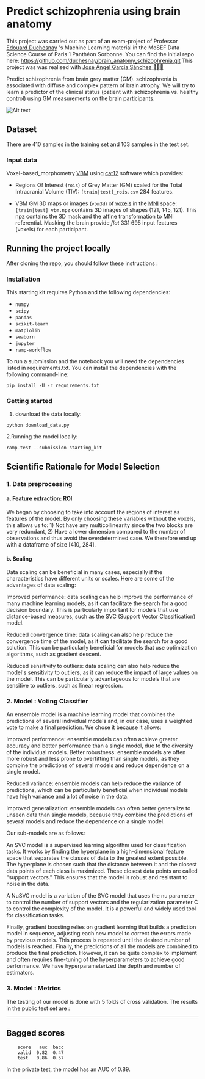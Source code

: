 # Predict schizophrenia using brain anatomy


This project was carried out as part of an exam-project of Professor [Edouard Duchesnay](https://github.com/duchesnay) 's Machine Learning material in the MoSEF Data Science Course of Paris 1 Panthéon Sorbonne.
You can find the initial repo here: https://github.com/duchesnay/brain_anatomy_schizophrenia.git
This project was was realised with [José Ángel García Sánchez 👨🏻‍💻](https://github.com/Pse1234)


Predict schizophrenia from brain grey matter (GM). schizophrenia is associated with diffuse and complex pattern of brain atrophy. We will try to learn a predictor of the clinical status (patient with schizophrenia vs. healthy control) using GM measurements on the brain participants.


![Alt text]("https://upload.wikimedia.org/wikipedia/commons/8/83/Cingulate_region_of_human_brain.jpg-url")

## Dataset

There are 410 samples in the training set and 103 samples in the test set.

### Input data

Voxel-based_morphometry [VBM](https://en.wikipedia.org/wiki/Voxel-based_morphometry)
using [cat12](http://www.neuro.uni-jena.de/cat/) software which provides:

- Regions Of Interest (`rois`) of Grey Matter (GM) scaled for the Total
  Intracranial Volume (TIV): `[train|test]_rois.csv` 284 features.

- VBM GM 3D maps or images (`vbm3d`) of [voxels](https://en.wikipedia.org/wiki/Voxel) in the
  [MNI](https://en.wikipedia.org/wiki/Talairach_coordinates) space:
  `[train|test]_vbm.npz` contains 3D images of shapes (121, 145, 121).
  This npz contains the 3D mask and the affine transformation to MNI
  referential. Masking the brain provide *flat* 331 695 input features (voxels)
  for each participant.
  
## Running the project locally

After cloning the repo, you should follow these instructions : 

### Installation
This starting kit requires Python and the following dependencies:

* `numpy`
* `scipy`
* `pandas`
* `scikit-learn`
* `matplolib`
* `seaborn`
* `jupyter`
* `ramp-workflow`

To run a submission and the notebook you will need the dependencies listed in requirements.txt.
You can install the dependencies with the following command-line:

```
pip install -U -r requirements.txt
```

### Getting started

1. download the data locally:

```
python download_data.py
```

2.Running the model locally:

```
ramp-test --submission starting_kit
```

## Scientific Rationale for Model Selection

### 1. Data preprocessing
#### a. Feature extraction: ROI

We began by choosing to take into account the regions of interest as features of the model. By only choosing these variables without the voxels, this allows us to: 1) Not have any multicollinearity since the two blocks are very redundant, 2) Have a lower dimension compared to the number of observations and thus avoid the overdetermined case. We therefore end up with a dataframe of size [410, 284].

#### b. Scaling

Data scaling can be beneficial in many cases, especially if the characteristics have different units or scales. Here are some of the advantages of data scaling:

Improved performance: data scaling can help improve the performance of many machine learning models, as it can facilitate the search for a good decision boundary. This is particularly important for models that use distance-based measures, such as the SVC (Support Vector Classification) model.

Reduced convergence time: data scaling can also help reduce the convergence time of the model, as it can facilitate the search for a good solution. This can be particularly beneficial for models that use optimization algorithms, such as gradient descent.

Reduced sensitivity to outliers: data scaling can also help reduce the model's sensitivity to outliers, as it can reduce the impact of large values on the model. This can be particularly advantageous for models that are sensitive to outliers, such as linear regression.

### 2. Model : Voting Classifier

An ensemble model is a machine learning model that combines the predictions of several individual models and, in our case, uses a weighted vote to make a final prediction. We chose it because it allows:

Improved performance: ensemble models can often achieve greater accuracy and better performance than a single model, due to the diversity of the individual models.
Better robustness: ensemble models are often more robust and less prone to overfitting than single models, as they combine the predictions of several models and reduce dependence on a single model.

Reduced variance: ensemble models can help reduce the variance of predictions, which can be particularly beneficial when individual models have high variance and a lot of noise in the data.

Improved generalization: ensemble models can often better generalize to unseen data than single models, because they combine the predictions of several models and reduce the dependence on a single model.

Our sub-models are as follows:

An SVC model is a supervised learning algorithm used for classification tasks. It works by finding the hyperplane in a high-dimensional feature space that separates the classes of data to the greatest extent possible. The hyperplane is chosen such that the distance between it and the closest data points of each class is maximized. These closest data points are called "support vectors." This ensures that the model is robust and resistant to noise in the data.

A NuSVC model is a variation of the SVC model that uses the nu parameter to control the number of support vectors and the regularization parameter C to control the complexity of the model. It is a powerful and widely used tool for classification tasks.

Finally, gradient boosting relies on gradient learning that builds a prediction model in sequence, adjusting each new model to correct the errors made by previous models. This process is repeated until the desired number of models is reached. Finally, the predictions of all the models are combined to produce the final prediction. However, it can be quite complex to implement and often requires fine-tuning of the hyperparameters to achieve good performance. We have hyperparameterized the depth and number of estimators.

### 3. Model : Metrics

The testing of our model is done with 5 folds of cross validation. The results in the public test set are : 

----------------------------
Bagged scores
----------------------------
        score   auc  bacc
        valid  0.82  0.47
        test   0.86  0.57


In the private test, the model has an AUC of 0.89.